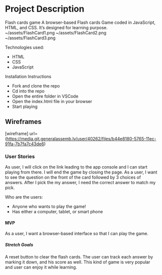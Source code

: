 # Project Description

Flash cards game
A browser-based Flash cards Game coded in JavaScript, HTML, and CSS. It’s designed for learning purpose.
~/assets/FlashCard1.png
~/assets/FlashCard2.png
~/assets/FlashCard3.png

Technologies used:

- HTML
- CSS
- JavaScript

Installation Instructions

- Fork and clone the repo
- Cd into the repo
- Open the entire folder in VSCode
- Open the index.html file in your browser
- Start playing

## Wireframes

[wireframe] url=(https://media.git.generalassemb.ly/user/40262/files/b44e8180-5765-11ec-91fa-7b7fa7c43de6)

### User Stories

As user, I will click on the link leading to the app console and I can start playing from there. I will end the game by closing the page.
As a user, I want to see the question on the front of the card followed by 3 choices of answers. After I pick the my answer, I need the correct answer to match my pick.

Who are the users:

- Anyone who wants to play the game!
- Has either a computer, tablet, or smart phone

#### MVP

As a user, I want a browser-based interface so that I can play the game.

##### Stretch Goals

A reset button to clear the flash cards.
The user can track each answer by marking it down, and his score as well.
This kind of game is very popular and user can enjoy it while learning.
